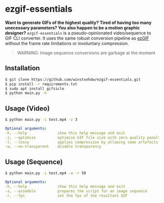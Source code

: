 # ezgif-essentials
**Want to generate GIFs of the highest quality? Tired of having too many unecessary parameters? You also happen to be a motion graphic designer?** `ezgif-essentials` is a pseudo-opinionated video/sequence to GIF CLI converter. It uses the same robust conversion pipeline as [ezGIF](https://ezgif.com/) without the frame rate limitations or involuntary compression.
> WARNING: Image sequence conversions are garbage at the moment

## Installation
```bash
$ git clone https://github.com/winstxnhdw/ezgif-essentials.git
$ pip install -r requirements.txt
$ sudo apt install gifsicle
$ python main.py -h
```

## Usage (Video)
```bash
$ python main.py -i test.mp4 -z 3
```

```yaml
Optional arguments:
-h, --help              show this help message and exit
-z, --optimise          optimise GIF file size with zero quality penalty
-l, --lossy             applies compression by allowing some artefacts
-w, --no-transparent    disable transparency
```

## Usage (Sequence)
```bash
$ python main.py -i test.mp4 -a -r 50
```

```yaml
Optional arguments:
-h, --help              show this help message and exit
-a, --assemble          prepares the script for an image sequence
-r, --fps               set the fps of the resultant GIF
```
